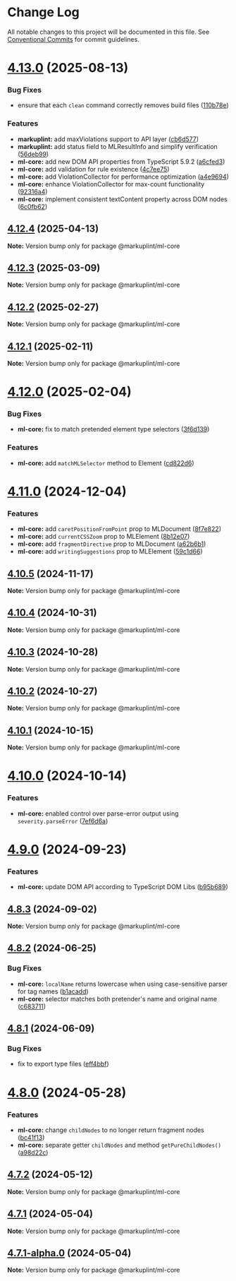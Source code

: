 # Change Log

All notable changes to this project will be documented in this file.
See [Conventional Commits](https://conventionalcommits.org) for commit guidelines.

# [4.13.0](https://github.com/markuplint/markuplint/compare/@markuplint/ml-core@4.12.4...@markuplint/ml-core@4.13.0) (2025-08-13)

### Bug Fixes

- ensure that each `clean` command correctly removes build files ([110b78e](https://github.com/markuplint/markuplint/commit/110b78e85379d29a84ca68325127344a87a570b6))

### Features

- **markuplint:** add maxViolations support to API layer ([cb6d577](https://github.com/markuplint/markuplint/commit/cb6d577483a38e32a378d89a13e950c0eb311b09))
- **markuplint:** add status field to MLResultInfo and simplify verification ([56deb99](https://github.com/markuplint/markuplint/commit/56deb999a330bb7d91333dc464a034cbc6010479))
- **ml-core:** add new DOM API properties from TypeScript 5.9.2 ([a6cfed3](https://github.com/markuplint/markuplint/commit/a6cfed32c3abf6874161aad9c4f5c47541320b7b))
- **ml-core:** add validation for rule existence ([4c7ee75](https://github.com/markuplint/markuplint/commit/4c7ee758bd98737e8df7b0aa247306e61e48d30a))
- **ml-core:** add ViolationCollector for performance optimization ([a4e9694](https://github.com/markuplint/markuplint/commit/a4e9694a87f3e0958a59974ad6d03775831ec399))
- **ml-core:** enhance ViolationCollector for max-count functionality ([92316a4](https://github.com/markuplint/markuplint/commit/92316a4b070a1d53ae12cf1ae8cfdf3444e02025))
- **ml-core:** implement consistent textContent property across DOM nodes ([6c0fb62](https://github.com/markuplint/markuplint/commit/6c0fb62ded45f779f30602bf11299e928bdf24aa))

## [4.12.4](https://github.com/markuplint/markuplint/compare/@markuplint/ml-core@4.12.3...@markuplint/ml-core@4.12.4) (2025-04-13)

**Note:** Version bump only for package @markuplint/ml-core

## [4.12.3](https://github.com/markuplint/markuplint/compare/@markuplint/ml-core@4.12.2...@markuplint/ml-core@4.12.3) (2025-03-09)

**Note:** Version bump only for package @markuplint/ml-core

## [4.12.2](https://github.com/markuplint/markuplint/compare/@markuplint/ml-core@4.12.1...@markuplint/ml-core@4.12.2) (2025-02-27)

**Note:** Version bump only for package @markuplint/ml-core

## [4.12.1](https://github.com/markuplint/markuplint/compare/@markuplint/ml-core@4.12.0...@markuplint/ml-core@4.12.1) (2025-02-11)

**Note:** Version bump only for package @markuplint/ml-core

# [4.12.0](https://github.com/markuplint/markuplint/compare/@markuplint/ml-core@4.11.0...@markuplint/ml-core@4.12.0) (2025-02-04)

### Bug Fixes

- **ml-core:** fix to match pretended element type selectors ([3f6d139](https://github.com/markuplint/markuplint/commit/3f6d1395ca6aab3698bfde771e8ba7086acb83c7))

### Features

- **ml-core:** add `matchMLSelector` method to Element ([cd822d6](https://github.com/markuplint/markuplint/commit/cd822d6f3f7b899ffbc03646337cb018d72ce5e7))

# [4.11.0](https://github.com/markuplint/markuplint/compare/@markuplint/ml-core@4.10.5...@markuplint/ml-core@4.11.0) (2024-12-04)

### Features

- **ml-core:** add `caretPositionFromPoint` prop to MLDocument ([8f7e822](https://github.com/markuplint/markuplint/commit/8f7e822d29f6ec287b9470eae0f4630cc2627eb7))
- **ml-core:** add `currentCSSZoom` prop to MLElement ([8b12e07](https://github.com/markuplint/markuplint/commit/8b12e07481ee1bbe2d54c9b4179e06ed01250662))
- **ml-core:** add `fragmentDirective` prop to MLDocument ([a62b6b1](https://github.com/markuplint/markuplint/commit/a62b6b10612601fd49bcd35f23723f0466d1b988))
- **ml-core:** add `writingSuggestions` prop to MLElement ([59c1d66](https://github.com/markuplint/markuplint/commit/59c1d6682cff93a17d0da8da3cd3c4dd1c63482b))

## [4.10.5](https://github.com/markuplint/markuplint/compare/@markuplint/ml-core@4.10.4...@markuplint/ml-core@4.10.5) (2024-11-17)

**Note:** Version bump only for package @markuplint/ml-core

## [4.10.4](https://github.com/markuplint/markuplint/compare/@markuplint/ml-core@4.10.3...@markuplint/ml-core@4.10.4) (2024-10-31)

**Note:** Version bump only for package @markuplint/ml-core

## [4.10.3](https://github.com/markuplint/markuplint/compare/@markuplint/ml-core@4.10.2...@markuplint/ml-core@4.10.3) (2024-10-28)

**Note:** Version bump only for package @markuplint/ml-core

## [4.10.2](https://github.com/markuplint/markuplint/compare/@markuplint/ml-core@4.10.1...@markuplint/ml-core@4.10.2) (2024-10-27)

**Note:** Version bump only for package @markuplint/ml-core

## [4.10.1](https://github.com/markuplint/markuplint/compare/@markuplint/ml-core@4.10.0...@markuplint/ml-core@4.10.1) (2024-10-15)

**Note:** Version bump only for package @markuplint/ml-core

# [4.10.0](https://github.com/markuplint/markuplint/compare/@markuplint/ml-core@4.9.0...@markuplint/ml-core@4.10.0) (2024-10-14)

### Features

- **ml-core:** enabled control over parse-error output using `severity.parseError` ([7ef6d6a](https://github.com/markuplint/markuplint/commit/7ef6d6ad58845c81367d5a2944c254a12eeaa17e))

# [4.9.0](https://github.com/markuplint/markuplint/compare/@markuplint/ml-core@4.8.3...@markuplint/ml-core@4.9.0) (2024-09-23)

### Features

- **ml-core:** update DOM API according to TypeScript DOM Libs ([b95b689](https://github.com/markuplint/markuplint/commit/b95b689a84f0a176175943edf5d4163de8b1522f))

## [4.8.3](https://github.com/markuplint/markuplint/compare/@markuplint/ml-core@4.8.2...@markuplint/ml-core@4.8.3) (2024-09-02)

**Note:** Version bump only for package @markuplint/ml-core

## [4.8.2](https://github.com/markuplint/markuplint/compare/@markuplint/ml-core@4.8.1...@markuplint/ml-core@4.8.2) (2024-06-25)

### Bug Fixes

- **ml-core:** `localName` returns lowercase when using case-sensitive parser for tag names ([b1acadd](https://github.com/markuplint/markuplint/commit/b1acaddfd6bf939ee809f6419ce85a701033ca4f))
- **ml-core:** selector matches both pretender's name and original name ([c683711](https://github.com/markuplint/markuplint/commit/c6837114638e07b22e8b35a4f6944e400222e69e))

## [4.8.1](https://github.com/markuplint/markuplint/compare/@markuplint/ml-core@4.8.0...@markuplint/ml-core@4.8.1) (2024-06-09)

### Bug Fixes

- fix to export type files ([eff4bbf](https://github.com/markuplint/markuplint/commit/eff4bbfd127574809dc5e15d7cafe87699758ee0))

# [4.8.0](https://github.com/markuplint/markuplint/compare/@markuplint/ml-core@4.7.2...@markuplint/ml-core@4.8.0) (2024-05-28)

### Features

- **ml-core:** change `childNodes` to no longer return fragment nodes ([bc41f13](https://github.com/markuplint/markuplint/commit/bc41f13c15ee61616ab9673ed81df52d19786c31))
- **ml-core:** separate getter `childNodes` and method `getPureChildNodes()` ([a98d22c](https://github.com/markuplint/markuplint/commit/a98d22c5bd291158ceae21c52580136e49bb938b))

## [4.7.2](https://github.com/markuplint/markuplint/compare/@markuplint/ml-core@4.7.1...@markuplint/ml-core@4.7.2) (2024-05-12)

**Note:** Version bump only for package @markuplint/ml-core

## [4.7.1](https://github.com/markuplint/markuplint/compare/@markuplint/ml-core@4.7.1-alpha.0...@markuplint/ml-core@4.7.1) (2024-05-04)

**Note:** Version bump only for package @markuplint/ml-core

## [4.7.1-alpha.0](https://github.com/markuplint/markuplint/compare/@markuplint/ml-core@4.7.0...@markuplint/ml-core@4.7.1-alpha.0) (2024-05-04)

**Note:** Version bump only for package @markuplint/ml-core
